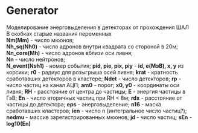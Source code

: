 # Generator
Моделирование энерговыделения в детекторах от прохождения ШАЛ<br/>
В скобках старые названия переменных<br/>
**Nm(Mm)** - число мюонов;<br/>
**Nh_sq(Nh0)** - число адронов внутри квадрата со стороной в 20м;<br/>
**Nn_core(Mh)** - число адронов вблизи оси ливня;<br/>
**Nn** - число нейтронов;<br/>
**N_event(Nsh1)** - номер события;
**pid, pie, pix, piy** - **id, e(МэВ), x, y** из корсики;
**r0** - радиус для розыгрыша осей ливня;
**krat** - кратность сработавших детекторов в кластере;
**Ndet** - число детекторов;
**rp** - число частиц на канал АЦП;
**am0** - порог;
**x0, y0** - координаты оси ливня;
**RH** - расстояние от центра до частицы;
**E** - энергия частицы в ГэВ;
**En** - число вторичных частиц при RH < 8м;
**rdx** - расстояние от частицы до детектора;
**eps** - энерговыделение;
**n16** - маска сработавших кластеров;
**ien** - число n (интегральное число частиц?);
**nedmu** - массив зарегистрированных мюонов;
**jd** - число частиц;
**sEn** - **log10(En)**
